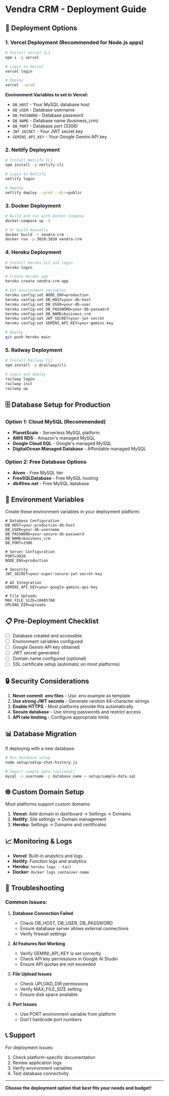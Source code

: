 # Vendra CRM - Deployment Guide

## 🚀 Deployment Options

### 1. **Vercel Deployment** (Recommended for Node.js apps)

```bash
# Install Vercel CLI
npm i -g vercel

# Login to Vercel
vercel login

# Deploy
vercel --prod
```

**Environment Variables to set in Vercel:**
- `DB_HOST` - Your MySQL database host
- `DB_USER` - Database username
- `DB_PASSWORD` - Database password
- `DB_NAME` - Database name (business_crm)
- `DB_PORT` - Database port (3306)
- `JWT_SECRET` - Your JWT secret key
- `GEMINI_API_KEY` - Your Google Gemini API key

### 2. **Netlify Deployment**

```bash
# Install Netlify CLI
npm install -g netlify-cli

# Login to Netlify
netlify login

# Deploy
netlify deploy --prod --dir=public
```

### 3. **Docker Deployment**

```bash
# Build and run with Docker Compose
docker-compose up -d

# Or build manually
docker build -t vendra-crm .
docker run -p 3020:3020 vendra-crm
```

### 4. **Heroku Deployment**

```bash
# Install Heroku CLI and login
heroku login

# Create Heroku app
heroku create vendra-crm-app

# Set environment variables
heroku config:set NODE_ENV=production
heroku config:set DB_HOST=your-db-host
heroku config:set DB_USER=your-db-user
heroku config:set DB_PASSWORD=your-db-password
heroku config:set DB_NAME=business_crm
heroku config:set JWT_SECRET=your-jwt-secret
heroku config:set GEMINI_API_KEY=your-gemini-key

# Deploy
git push heroku main
```

### 5. **Railway Deployment**

```bash
# Install Railway CLI
npm install -g @railway/cli

# Login and deploy
railway login
railway init
railway up
```

## 🗄️ Database Setup for Production

### Option 1: Cloud MySQL (Recommended)
- **PlanetScale** - Serverless MySQL platform
- **AWS RDS** - Amazon's managed MySQL
- **Google Cloud SQL** - Google's managed MySQL
- **DigitalOcean Managed Database** - Affordable managed MySQL

### Option 2: Free Database Options
- **Aiven** - Free MySQL tier
- **FreeSQLDatabase** - Free MySQL hosting
- **db4free.net** - Free MySQL database

## 🔧 Environment Variables

Create these environment variables in your deployment platform:

```env
# Database Configuration
DB_HOST=your-production-db-host
DB_USER=your-db-username
DB_PASSWORD=your-secure-db-password
DB_NAME=business_crm
DB_PORT=3306

# Server Configuration
PORT=3020
NODE_ENV=production

# Security
JWT_SECRET=your-super-secure-jwt-secret-key

# AI Integration
GEMINI_API_KEY=your-google-gemini-api-key

# File Uploads
MAX_FILE_SIZE=10485760
UPLOAD_DIR=uploads
```

## 📋 Pre-Deployment Checklist

- [ ] Database created and accessible
- [ ] Environment variables configured
- [ ] Google Gemini API key obtained
- [ ] JWT secret generated
- [ ] Domain name configured (optional)
- [ ] SSL certificate setup (automatic on most platforms)

## 🔒 Security Considerations

1. **Never commit .env files** - Use .env.example as template
2. **Use strong JWT secrets** - Generate random 64-character strings
3. **Enable HTTPS** - Most platforms provide this automatically
4. **Secure database** - Use strong passwords and restrict access
5. **API rate limiting** - Configure appropriate limits

## 📊 Database Migration

If deploying with a new database:

```bash
# Run database setup
node setup/setup-chat-history.js

# Import sample data (optional)
mysql -u username -p database_name < setup/sample-data.sql
```

## 🌐 Custom Domain Setup

Most platforms support custom domains:

1. **Vercel**: Add domain in dashboard → Settings → Domains
2. **Netlify**: Site settings → Domain management
3. **Heroku**: Settings → Domains and certificates

## 📈 Monitoring & Logs

- **Vercel**: Built-in analytics and logs
- **Netlify**: Function logs and analytics
- **Heroku**: `heroku logs --tail`
- **Docker**: `docker logs container-name`

## 🚨 Troubleshooting

### Common Issues:

1. **Database Connection Failed**
   - Check DB_HOST, DB_USER, DB_PASSWORD
   - Ensure database server allows external connections
   - Verify firewall settings

2. **AI Features Not Working**
   - Verify GEMINI_API_KEY is set correctly
   - Check API key permissions in Google AI Studio
   - Ensure API quotas are not exceeded

3. **File Upload Issues**
   - Check UPLOAD_DIR permissions
   - Verify MAX_FILE_SIZE setting
   - Ensure disk space available

4. **Port Issues**
   - Use PORT environment variable from platform
   - Don't hardcode port numbers

## 📞 Support

For deployment issues:
1. Check platform-specific documentation
2. Review application logs
3. Verify environment variables
4. Test database connectivity

---

**Choose the deployment option that best fits your needs and budget!**
